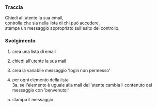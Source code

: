 ### Traccia

Chiedi all'utente la sua email,  
controlla che sia nella lista di chi può accedere,  
stampa un messaggio appropriato sull'esito del controllo. 

### Svolgimento

1. crea una lista di email 

2. chiedi all'utente la sua mail

3. crea la variabile messaggio 'login non permesso'

4. per ogni elemento della lista   
    3a. se l'elemento è uguale alla mail dell'utente
    cambia il contenuto del messaggio con 'benvenuto!'

5. stampa il messaggio